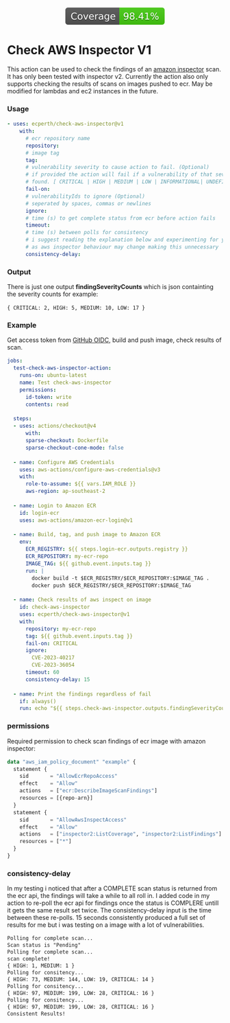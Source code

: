 
<p align="center">
  <img src="badges/coverage.svg">
</p>

# Check AWS Inspector V1 #

This action can be used to check the findings of an [amazon inspector](https://docs.aws.amazon.com/inspector/latest/user/what-is-inspector.html) scan. It has only been tested with inspector v2. Currently the action also only supports checking the results of scans on images pushed to ecr. May be modified for lambdas and ec2 instances in the future.

### Usage ###
```yml
- uses: ecperth/check-aws-inspector@v1
    with:
      # ecr repository name
      repository: 
      # image tag
      tag: 
      # vulnerability severity to cause action to fail. (Optional)
      # if provided the action will fail if a vulnerability of that severity or higher is 
      # found. [ CRITICAL | HIGH | MEDIUM | LOW | INFORMATIONAL| UNDEFINED ]
      fail-on: 
      # vulnerabilityIds to ignore (Optional)
      # seperated by spaces, commas or newlines
      ignore:
      # time (s) to get complete status from ecr before action fails
      timeout: 
      # time (s) between polls for consistency
      # i suggest reading the explanation below and experimenting for yourself
      # as aws inspector behaviour may change making this unnecessary 
      consistency-delay: 
```
### Output ###
There is just one output **findingSeverityCounts** which is json containting the severity counts for example: 

```{ CRITICAL: 2, HIGH: 5, MEDIUM: 10, LOW: 17 }```

### Example ###

Get access token from [GitHub OIDC](https://docs.github.com/en/actions/deployment/security-hardening-your-deployments/configuring-openid-connect-in-amazon-web-services), build and push image, check results of scan.

```yml
jobs:
  test-check-aws-inspector-action:
    runs-on: ubuntu-latest
    name: Test check-aws-inspector
    permissions:
      id-token: write
      contents: read

  steps:
  - uses: actions/checkout@v4
      with:
      sparse-checkout: Dockerfile
      sparse-checkout-cone-mode: false

  - name: Configure AWS Credentials
    uses: aws-actions/configure-aws-credentials@v3
    with:
      role-to-assume: ${{ vars.IAM_ROLE }}
      aws-region: ap-southeast-2

  - name: Login to Amazon ECR
    id: login-ecr
    uses: aws-actions/amazon-ecr-login@v1

  - name: Build, tag, and push image to Amazon ECR
    env:
      ECR_REGISTRY: ${{ steps.login-ecr.outputs.registry }}
      ECR_REPOSITORY: my-ecr-repo
      IMAGE_TAG: ${{ github.event.inputs.tag }}
      run: |
        docker build -t $ECR_REGISTRY/$ECR_REPOSITORY:$IMAGE_TAG .
        docker push $ECR_REGISTRY/$ECR_REPOSITORY:$IMAGE_TAG

  - name: Check results of aws inspect on image
    id: check-aws-inspector
    uses: ecperth/check-aws-inspector@v1
    with:
      repository: my-ecr-repo
      tag: ${{ github.event.inputs.tag }}
      fail-on: CRITICAL
      ignore: 	
        CVE-2023-40217
        CVE-2023-36054
      timeout: 60
      consistency-delay: 15

  - name: Print the findings regardless of fail
    if: always()
    run: echo "${{ steps.check-aws-inspector.outputs.findingSeverityCounts }}" 
```
### permissions ###
Required permission to check scan findings of ecr image with amazon inspector:

```terraform
data "aws_iam_policy_document" "example" {
  statement {
    sid       = "AllowEcrRepoAccess"
    effect    = "Allow"
    actions   = ["ecr:DescribeImageScanFindings"]
    resources = [{repo-arn}]
  }
  statement {
    sid       = "AllowAwsInspectAccess"
    effect    = "Allow"
    actions   = ["inspector2:ListCoverage", "inspector2:ListFindings"]
    resources = ["*"]
  }
}
```


### consistency-delay ###
In my testing i noticed that after a COMPLETE scan status is returned from the ecr api, the findings will take a while to all roll in. I added code in my action to re-poll the ecr api for findings once the status is COMPLERE untill it gets the same result set twice. The consistency-delay input is the time between these re-polls. 15 seconds consistently produced a full set of results for me but i was testing on a image with a lot of vulnerabilities.

```
Polling for complete scan...
Scan status is "Pending"
Polling for complete scan...
scan complete!
{ HIGH: 1, MEDIUM: 1 }
Polling for consitency...
{ HIGH: 73, MEDIUM: 144, LOW: 19, CRITICAL: 14 }
Polling for consitency...
{ HIGH: 97, MEDIUM: 199, LOW: 28, CRITICAL: 16 }
Polling for consitency...
{ HIGH: 97, MEDIUM: 199, LOW: 28, CRITICAL: 16 }
Consistent Results!
```
